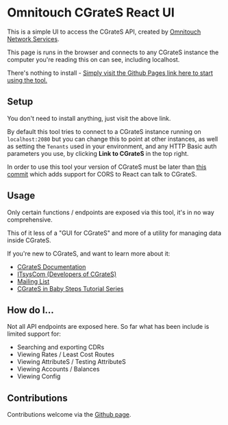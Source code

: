 # Omnitouch CGrateS React UI

This is a simple UI to access the CGrateS API, created by [Omnitouch Network Services](https://omnitouchns.com).

This page is runs in the browser and connects to any CGrateS instance the computer you're reading this on can see, including localhost.

There's nothing to install - [Simply visit the Github Pages link here to start using the tool.](https://omnitouch.github.io/CGrateS_UI/)

## Setup

You don't need to install anything, just visit the above link.

By default this tool tries to connect to a CGrateS instance running on `localhost:2080` but you can change this to point at other instances, as well as setting the `Tenants` used in your environment, and any HTTP Basic auth parameters you use, by clicking __Link to CGrateS__ in the top right.

In order to use this tool your version of CGrateS must be later than [this commit](https://github.com/cgrates/cgrates/pull/4430/commits/1b6942397ee7e7211d0d597dba65b2e9721782f1) which adds support for CORS to React can talk to CGrateS.

## Usage

Only certain functions / endpoints are exposed via this tool, it's in no way comprehensive.

This of it less of a "GUI for CGrateS" and more of a utility for managing data inside CGrateS.

If you're new to CGrateS, and want to learn more about it:

 * [CGrateS Documentation](https://cgrates.readthedocs.io/en/latest/)
 * [ITsysCom (Developers of CGrateS)](support@itsyscom.com)
 * [Mailing List](https://groups.google.com/g/cgrates)
 * [CGrateS in Baby Steps Tutorial Series](https://nickvsnetworking.com/category/voip/cgrates/)

## How do I...
Not all API endpoints are exposed here.
So far what has been include is limited support for:
 * Searching and exporting CDRs
 * Viewing Rates / Least Cost Routes
 * Viewing AttributeS / Testing AttributeS
 * Viewing Accounts / Balances
 * Viewing Config


## Contributions
Contributions welcome via the [Github page](https://github.com/Omnitouch/CGrateS_UI).